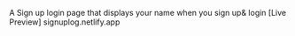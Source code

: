 A Sign up login page that displays your name when you sign up& login [Live Preview] signuplog.netlify.app